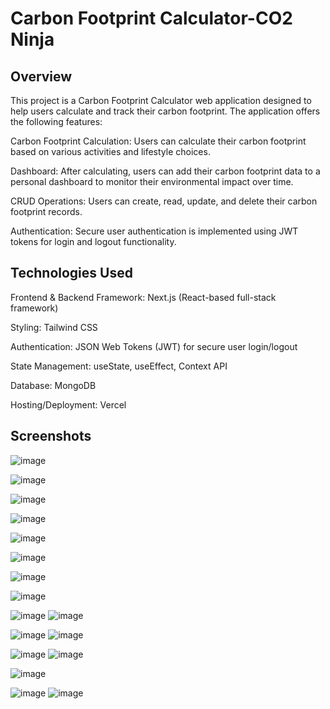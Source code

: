 # Carbon Footprint Calculator-CO2 Ninja 

## Overview
This project is a Carbon Footprint Calculator web application designed to help users calculate and track their carbon footprint. The application offers the following features:

Carbon Footprint Calculation: Users can calculate their carbon footprint based on various activities and lifestyle choices.

Dashboard: After calculating, users can add their carbon footprint data to a personal dashboard to monitor their environmental impact over time.

CRUD Operations: Users can create, read, update, and delete their carbon footprint records.

Authentication: Secure user authentication is implemented using JWT tokens for login and logout functionality.

## Technologies Used
Frontend & Backend Framework: Next.js (React-based full-stack framework)

Styling: Tailwind CSS

Authentication: JSON Web Tokens (JWT) for secure user login/logout

State Management: useState, useEffect, Context API 

Database: MongoDB 

Hosting/Deployment: Vercel 

## Screenshots

![image](https://github.com/user-attachments/assets/49794c99-d577-4464-9911-008a90873296)

![image](https://github.com/user-attachments/assets/04c10af8-68e9-4a5e-8271-bb7f3815b886)

![image](https://github.com/user-attachments/assets/b16a5dda-77de-4bd9-aa80-fedb07415afd)

![image](https://github.com/user-attachments/assets/7623f2d0-d450-4aa7-b614-4abb93fcdb24)


![image](https://github.com/user-attachments/assets/94d897b0-8088-43db-92a8-6e4892ab20ca)

![image](https://github.com/user-attachments/assets/9f5a1c33-f883-4a59-9d9e-63ca40b2c298)

![image](https://github.com/user-attachments/assets/100810e1-30af-48ac-aa0f-46c492c5190e)

![image](https://github.com/user-attachments/assets/7965a7e4-87c4-42d1-a8fb-4c93b7f81646)

![image](https://github.com/user-attachments/assets/32ff011d-71a9-4fe1-828a-c2d5598b9e6e)
![image](https://github.com/user-attachments/assets/00067158-72a1-498a-b95c-18c7baa49595)


![image](https://github.com/user-attachments/assets/0342cda9-5942-4e00-b6d8-eac1e9e88ca2)
![image](https://github.com/user-attachments/assets/3e4855a9-7e75-47c1-a664-ffab7ce739ec)

![image](https://github.com/user-attachments/assets/09d1a2af-43f4-4059-99fe-6fa3e31ab296)
![image](https://github.com/user-attachments/assets/b04cfa8b-57d8-4bea-8344-63ad91f5c1e2)

![image](https://github.com/user-attachments/assets/b1f41582-e098-400d-b1ba-fa15c7d57a07)

![image](https://github.com/user-attachments/assets/657d9837-537a-45db-8037-281ba1cefd84)
![image](https://github.com/user-attachments/assets/e8c36416-6ef9-4a27-b266-c26aa4edf24f)













